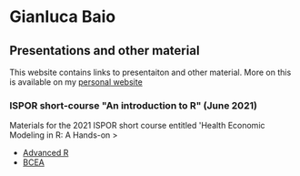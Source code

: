 # Gianluca Baio

## Presentations and other material
This website contains links to presentaiton and other material. More on this is available on my [personal website](www.statistica.it/gianluca)

### ISPOR short-course "An introduction to R" (June 2021)
Materials for the 2021 ISPOR short course entitled 'Health Economic Modeling in R: A Hands-on >

- [Advanced R](advanced)
- [BCEA](bcea)

